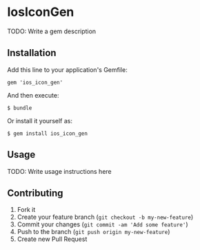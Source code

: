 # IosIconGen

TODO: Write a gem description

## Installation

Add this line to your application's Gemfile:

    gem 'ios_icon_gen'

And then execute:

    $ bundle

Or install it yourself as:

    $ gem install ios_icon_gen

## Usage

TODO: Write usage instructions here

## Contributing

1. Fork it
2. Create your feature branch (`git checkout -b my-new-feature`)
3. Commit your changes (`git commit -am 'Add some feature'`)
4. Push to the branch (`git push origin my-new-feature`)
5. Create new Pull Request
